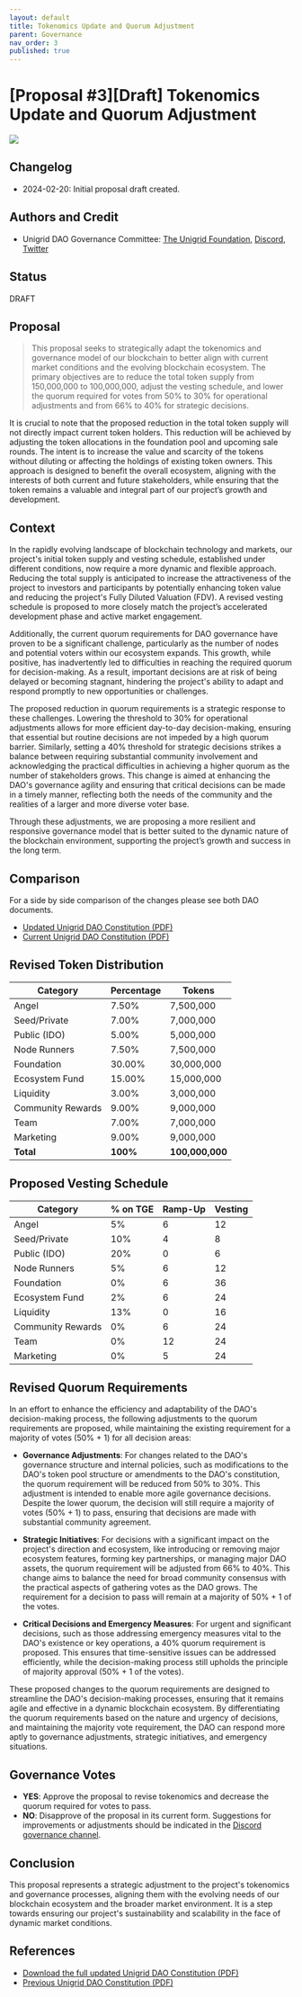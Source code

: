 ```yaml
---
layout: default
title: Tokenomics Update and Quorum Adjustment
parent: Governance
nav_order: 3
published: true
---
```


# [Proposal #3][Draft] Tokenomics Update and Quorum Adjustment

![](../../assets/images/prop_3.png)

## Changelog

- 2024-02-20: Initial proposal draft created.

## Authors and Credit 

- Unigrid DAO Governance Committee: [The Unigrid Foundation](https://unigrid.org), [Discord](https://discord.gg/wTkQKHP8yP), [Twitter](http://www.twitter.com/unigrid_org)

## Status 

DRAFT

## Proposal

> This proposal seeks to strategically adapt the tokenomics and governance model of our blockchain to better align with current market conditions and the evolving blockchain ecosystem. The primary objectives are to reduce the total token supply from 150,000,000 to 100,000,000, adjust the vesting schedule, and lower the quorum required for votes from 50% to 30% for operational adjustments and from 66% to 40% for strategic decisions. 

It is crucial to note that the proposed reduction in the total token supply will not directly impact current token holders. This reduction will be achieved by adjusting the token allocations in the foundation pool and upcoming sale rounds. The intent is to increase the value and scarcity of the tokens without diluting or affecting the holdings of existing token owners. This approach is designed to benefit the overall ecosystem, aligning with the interests of both current and future stakeholders, while ensuring that the token remains a valuable and integral part of our project’s growth and development.

## Context

In the rapidly evolving landscape of blockchain technology and markets, our project's initial token supply and vesting schedule, established under different conditions, now require a more dynamic and flexible approach. Reducing the total supply is anticipated to increase the attractiveness of the project to investors and participants by potentially enhancing token value and reducing the project's Fully Diluted Valuation (FDV). A revised vesting schedule is proposed to more closely match the project’s accelerated development phase and active market engagement.

Additionally, the current quorum requirements for DAO governance have proven to be a significant challenge, particularly as the number of nodes and potential voters within our ecosystem expands. This growth, while positive, has inadvertently led to difficulties in reaching the required quorum for decision-making. As a result, important decisions are at risk of being delayed or becoming stagnant, hindering the project's ability to adapt and respond promptly to new opportunities or challenges.

The proposed reduction in quorum requirements is a strategic response to these challenges. Lowering the threshold to 30% for operational adjustments allows for more efficient day-to-day decision-making, ensuring that essential but routine decisions are not impeded by a high quorum barrier. Similarly, setting a 40% threshold for strategic decisions strikes a balance between requiring substantial community involvement and acknowledging the practical difficulties in achieving a higher quorum as the number of stakeholders grows. This change is aimed at enhancing the DAO's governance agility and ensuring that critical decisions can be made in a timely manner, reflecting both the needs of the community and the realities of a larger and more diverse voter base.

Through these adjustments, we are proposing a more resilient and responsive governance model that is better suited to the dynamic nature of the blockchain environment, supporting the project’s growth and success in the long term.

## Comparison
For a side by side comparison of the changes please see both DAO documents.

- [Updated Unigrid DAO Constitution (PDF)](./docs/Unigrid_DAO_v104.pdf)
- [Current Unigrid DAO Constitution (PDF)](./docs/Unigrid_DAO_v103.pdf)

## Revised Token Distribution

| Category          | Percentage | Tokens       |
|-------------------|------------|--------------|
| Angel             | 7.50%      | 7,500,000    |
| Seed/Private      | 7.00%      | 7,000,000    |
| Public (IDO)      | 5.00%      | 5,000,000    |
| Node Runners      | 7.50%      | 7,500,000    |
| Foundation        | 30.00%     | 30,000,000   |
| Ecosystem Fund    | 15.00%     | 15,000,000   |
| Liquidity         | 3.00%      | 3,000,000    |
| Community Rewards | 9.00%      | 9,000,000    |
| Team              | 7.00%      | 7,000,000    |
| Marketing         | 9.00%      | 9,000,000    |
| **Total**         | **100%**   | **100,000,000** |

## Proposed Vesting Schedule

| Category          | % on TGE | Ramp-Up | Vesting |
|-------------------|----------|---------|---------|
| Angel             | 5%       | 6       | 12      |
| Seed/Private      | 10%      | 4       | 8       |
| Public (IDO)      | 20%      | 0       | 6       |
| Node Runners      | 5%       | 6       | 12      |
| Foundation        | 0%       | 6       | 36      |
| Ecosystem Fund    | 2%       | 6       | 24      |
| Liquidity         | 13%      | 0       | 16      |
| Community Rewards | 0%       | 6       | 24      |
| Team              | 0%       | 12      | 24      |
| Marketing         | 0%       | 5       | 24      |

## Revised Quorum Requirements

In an effort to enhance the efficiency and adaptability of the DAO's decision-making process, the following adjustments to the quorum requirements are proposed, while maintaining the existing requirement for a majority of votes (50% + 1) for all decision areas:

- **Governance Adjustments**: For changes related to the DAO's governance structure and internal policies, such as modifications to the DAO's token pool structure or amendments to the DAO's constitution, the quorum requirement will be reduced from 50% to 30%. This adjustment is intended to enable more agile governance decisions. Despite the lower quorum, the decision will still require a majority of votes (50% + 1) to pass, ensuring that decisions are made with substantial community agreement.

- **Strategic Initiatives**: For decisions with a significant impact on the project's direction and ecosystem, like introducing or removing major ecosystem features, forming key partnerships, or managing major DAO assets, the quorum requirement will be adjusted from 66% to 40%. This change aims to balance the need for broad community consensus with the practical aspects of gathering votes as the DAO grows. The requirement for a decision to pass will remain at a majority of 50% + 1 of the votes.

- **Critical Decisions and Emergency Measures**: For urgent and significant decisions, such as those addressing emergency measures vital to the DAO's existence or key operations, a 40% quorum requirement is proposed. This ensures that time-sensitive issues can be addressed efficiently, while the decision-making process still upholds the principle of majority approval (50% + 1 of the votes).

These proposed changes to the quorum requirements are designed to streamline the DAO's decision-making processes, ensuring that it remains agile and effective in a dynamic blockchain ecosystem. By differentiating the quorum requirements based on the nature and urgency of decisions, and maintaining the majority vote requirement, the DAO can respond more aptly to governance adjustments, strategic initiatives, and emergency situations.

## Governance Votes

- **YES**: Approve the proposal to revise tokenomics and decrease the quorum required for votes to pass.
- **NO**: Disapprove of the proposal in its current form. Suggestions for improvements or adjustments should be indicated in the [Discord governance channel](https://discord.gg/wTkQKHP8yP).

## Conclusion

This proposal represents a strategic adjustment to the project's tokenomics and governance processes, aligning them with the evolving needs of our blockchain ecosystem and the broader market environment. It is a step towards ensuring our project's sustainability and scalability in the face of dynamic market conditions.

## References

- [Download the full updated Unigrid DAO Constitution (PDF)](./docs/Unigrid_DAO_v104.pdf)
- [Previous Unigrid DAO Constitution (PDF)](./docs/Unigrid_DAO_v103.pdf)

